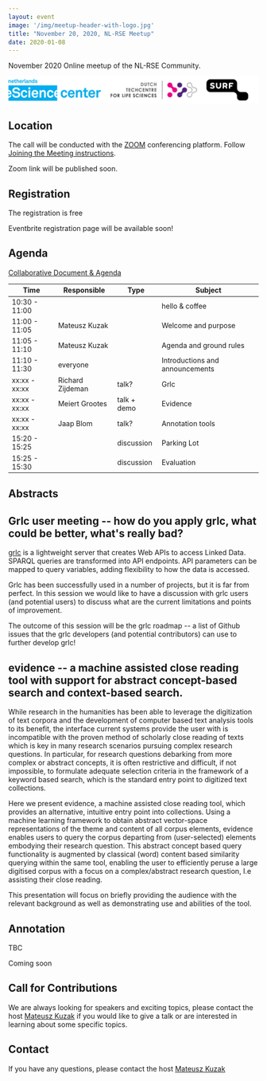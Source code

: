 ```yaml
---
layout: event
image: '/img/meetup-header-with-logo.jpg'
title: "November 20, 2020, NL-RSE Meetup"
date: 2020-01-08
---
```


November 2020 Online meetup of the NL-RSE Community.
<!--break-->
![Logo Banner](/img/meetups/logo-banner.jpg)

## Location
The call will be conducted with the [ZOOM](https://zoom.us) conferencing platform. Follow [Joining the Meeting instructions](https://support.zoom.us/hc/en-us/articles/201362193-Joining-a-Meeting).

Zoom link will be published soon.

## Registration
The registration is free<br />

Eventbrite registration page will be available soon!
<!--
Please register via this [Eventbrite page]().
-->

## Agenda
[Collaborative Document & Agenda](https://tinyurl.com/2020-11-20-nl-rse)

| Time | Responsible | Type | Subject |
| --- | ------------ | ---- | ------- |
| 10:30 - 11:00 | | | hello & coffee |
| 11:00 - 11:05 | Mateusz Kuzak | | Welcome and purpose |
| 11:05 - 11:10 | Mateusz Kuzak | | Agenda and ground rules |
| 11:10 - 11:30 | everyone | | Introductions and announcements |
| xx:xx - xx:xx | Richard Zijdeman | talk? | Grlc |
| xx:xx - xx:xx | Meiert Grootes | talk + demo | Evidence |
| xx:xx - xx:xx | Jaap Blom | talk? | Annotation tools |
| 15:20 - 15:25 | | discussion | Parking Lot |
| 15:25 - 15:30 | | discussion | Evaluation |

## Abstracts
## Grlc user meeting -- how do you apply grlc, what could be better, what's really bad?
[grlc](https://github.com/CLARIAH/grlc) is a lightweight server that creates Web APIs to access Linked Data. SPARQL queries are transformed into API endpoints. API parameters can be mapped to query variables, adding flexibility to how the data is accessed.

Grlc has been successfully used in a number of projects, but it is far from perfect. In this session we would like to have a discussion with grlc users (and potential users) to discuss what are the current limitations and points of improvement.

The outcome of this session will be the grlc roadmap -- a list of Github issues that the grlc developers (and potential contributors) can use to further develop grlc!

## evidence -- a machine assisted close reading tool with support for abstract concept-based search and context-based search.

While research in the humanities has been able to leverage the digitization of text corpora and the development of computer based text analysis tools to its benefit, the interface current systems provide the user with is incompatible with the proven method of scholarly close reading of texts which is key in many research scenarios pursuing complex research questions.
In particular, for research questions debarking from more complex or abstract concepts, it is often restrictive and difficult, if not impossible, to formulate adequate selection criteria in the framework of a keyword based search, which is the standard entry point to digitized text collections.

Here we present evidence, a machine assisted close reading tool, which provides an alternative, intuitive entry point into collections. Using a machine learning framework to obtain abstract vector-space representations of the theme and content of all corpus elements, evidence
enables users to query the corpus departing from (user-selected) elements embodying their research question. This abstract concept based query functionality is augmented by classical (word) content based similarity querying within the same tool, enabling the user to efficiently peruse a large digitised corpus with a focus on a complex/abstract research question, I.e assisting their close reading.

This presentation will focus on briefly providing the audience with the relevant background as well as demonstrating use and abilities of the tool.

## Annotation
TBC


Coming soon

## Call for Contributions
We are always looking for speakers and exciting topics, please contact the host [Mateusz Kuzak](mailto:m.kuzak@esciencecenter.nl) if you would like to give a talk or are interested in learning about some specific topics.

## Contact
If you have any questions, please contact the host [Mateusz Kuzak](mailto:m.kuzak@esciencecenter.nl)
